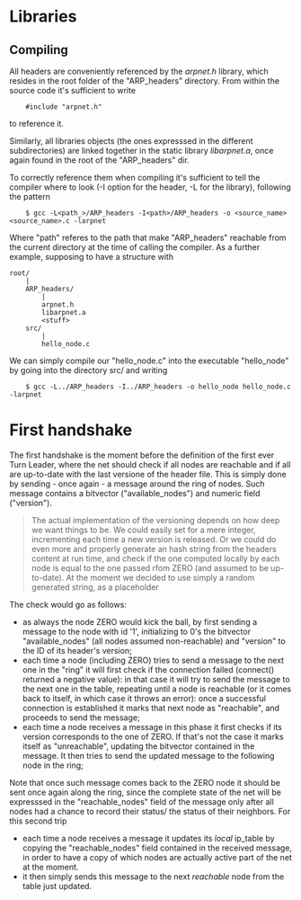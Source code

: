 
# Libraries

## Compiling

All headers are conveniently referenced by the *arpnet.h* library, which resides in the root folder of the "ARP_headers" directory.
From within the source code it's sufficient to write
```
	#include "arpnet.h"
```
to reference it.

Similarly, all libraries objects (the ones expresssed in the different subdirectories) are linked together in the static library
*libarpnet.a*, once again found in the root of the "ARP_headers" dir.

To correctly reference them when compiling it's sufficient to tell the compiler where to look (-I option for the header, 
-L for the library), following the pattern
```
	$ gcc -L<path_>/ARP_headers -I<path>/ARP_headers -o <source_name> <source_name>.c -larpnet

```
Where "path" referes to the path that make "ARP_headers" reachable from the current directory at the time of calling the
compiler. As a further example, supposing to have a structure with 

```
root/
	|
	ARP_headers/
		|
		arpnet.h
		libarpnet.a
		<stuff>
	src/
		|
		hello_node.c
```
We can simply compile our "hello_node.c" into the executable "hello_node" by going into the
directory src/ and writing
```
	$ gcc -L../ARP_headers -I../ARP_headers -o hello_node hello_node.c -larpnet
```

# First handshake

The first handshake is the moment before the definition of the first ever Turn Leader,
where the net should check if all nodes are reachable and if all are up-to-date with
the last versione of the header file. This is simply done by sending - once again -
a message around the ring of nodes. Such message contains a bitvector 
("available_nodes") and numeric field ("version").
> The actual implementation of the versioning depends on how deep we want things to be.
	We could easily set for a mere integer, incrementing each time a new version is
	released. Or we could do even more and properly generate an hash string from the
	headers content at run time, and check if the one computed locally by each node is
	equal to the one passed rfom ZERO (and assumed to be up-to-date).
	At the moment we decided to use simply a random generated string, as a placeholder

The check would go as follows:

- as always the node ZERO would kick the ball, by first sending a message to the node with
	id '1', initializing to 0's the bitvector "available_nodes" (all nodes assumed non-reachable)
	and "version" to the ID of its header's version;
- each time a node (including ZERO) tries to send a message to the next one in the "ring" it 
	will first check if the connection failed (connect() returned a negative value): in that
	case it will try to send the message to the
	next one in the table, repeating until a node is reachable (or it comes back to itself, in
	which case it throws an error): once a successful connection is established it marks that
	next node as "reachable", and proceeds to send the message;
- each time a node receives a message in this phase it first checks if its version corresponds
	to the one of ZERO. If that's not the case it marks itself as "unreachable", updating the
	bitvector contained in the message. It then tries to send the updated message to the 
	following node in the ring;

Note that once such message comes back to the ZERO node it should be sent once again along the
ring, since the complete state of the net will be expresssed in the "reachable_nodes" field of the
message only after all nodes had a chance to record their status/ the status of their neighbors.
For this second trip
- each time a node receives a message it updates its *local* ip_table by copying the "reachable_nodes"
	field contained in the received message, in order to have a copy of which nodes are actually
	active part of the net at the moment.
- it then simply sends this message to the next *reachable* node from the table just updated.
